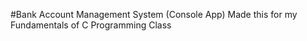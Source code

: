 #Bank Account Management System (Console App) 
Made this for my Fundamentals of C Programming Class
